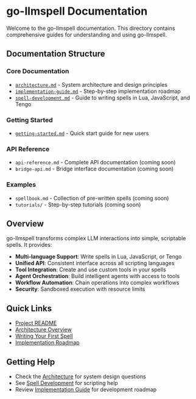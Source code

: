 # go-llmspell Documentation

Welcome to the go-llmspell documentation. This directory contains comprehensive guides for understanding and using go-llmspell.

## Documentation Structure

### Core Documentation
- [`architecture.md`](architecture.md) - System architecture and design principles
- [`implementation-guide.md`](implementation-guide.md) - Step-by-step implementation roadmap
- [`spell-development.md`](spell-development.md) - Guide to writing spells in Lua, JavaScript, and Tengo

### Getting Started
- [`getting-started.md`](getting-started.md) - Quick start guide for new users

### API Reference
- `api-reference.md` - Complete API documentation (coming soon)
- `bridge-api.md` - Bridge interface documentation (coming soon)

### Examples
- `spellbook.md` - Collection of pre-written spells (coming soon)
- `tutorials/` - Step-by-step tutorials (coming soon)

## Overview

go-llmspell transforms complex LLM interactions into simple, scriptable spells. It provides:

- **Multi-language Support**: Write spells in Lua, JavaScript, or Tengo
- **Unified API**: Consistent interface across all scripting languages
- **Tool Integration**: Create and use custom tools in your spells
- **Agent Orchestration**: Build intelligent agents with access to tools
- **Workflow Automation**: Chain operations into complex workflows
- **Security**: Sandboxed execution with resource limits

## Quick Links

- [Project README](../README.md)
- [Architecture Overview](architecture.md)
- [Writing Your First Spell](spell-development.md#basic-example)
- [Implementation Roadmap](implementation-guide.md)

## Getting Help

- Check the [Architecture](architecture.md) for system design questions
- See [Spell Development](spell-development.md) for scripting help
- Review [Implementation Guide](implementation-guide.md) for development roadmap